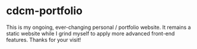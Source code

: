 # cdcm-portfolio
This is my ongoing, ever-changing personal / portfolio website. 
It remains a static website while I grind myself to apply more advanced front-end features.
Thanks for your visit!
